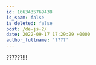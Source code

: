 ```yaml
---
id: 1663435769438
is_spam: false
is_deleted: false
post: /de-js-2/
date: 2022-09-17 17:29:29 +0000
author_fullname: '????'
---
```


??????!!!
